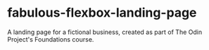 # fabulous-flexbox-landing-page
A landing page for a fictional business, created as part of The Odin Project's Foundations course.
